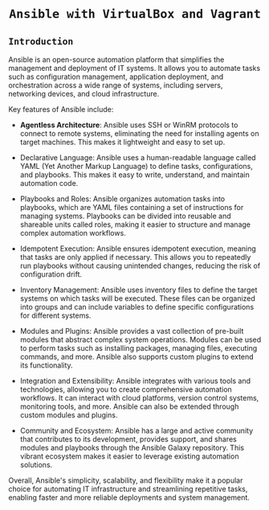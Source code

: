 <div align="center">

# `Ansible with VirtualBox and Vagrant`

</div>

## `Introduction`

Ansible is an open-source automation platform that simplifies the management and deployment of IT systems. It allows you to automate tasks such as configuration management, application deployment, and orchestration across a wide range of systems, including servers, networking devices, and cloud infrastructure.

Key features of Ansible include:

- __Agentless Architecture__: Ansible uses SSH or WinRM protocols to connect to remote systems, eliminating the need for installing agents on target machines. This makes it lightweight and easy to set up.

- Declarative Language: Ansible uses a human-readable language called YAML (Yet Another Markup Language) to define tasks, configurations, and playbooks. This makes it easy to write, understand, and maintain automation code.

- Playbooks and Roles: Ansible organizes automation tasks into playbooks, which are YAML files containing a set of instructions for managing systems. Playbooks can be divided into reusable and shareable units called roles, making it easier to structure and manage complex automation workflows.

- Idempotent Execution: Ansible ensures idempotent execution, meaning that tasks are only applied if necessary. This allows you to repeatedly run playbooks without causing unintended changes, reducing the risk of configuration drift.

- Inventory Management: Ansible uses inventory files to define the target systems on which tasks will be executed. These files can be organized into groups and can include variables to define specific configurations for different systems.

- Modules and Plugins: Ansible provides a vast collection of pre-built modules that abstract complex system operations. Modules can be used to perform tasks such as installing packages, managing files, executing commands, and more. Ansible also supports custom plugins to extend its functionality.

- Integration and Extensibility: Ansible integrates with various tools and technologies, allowing you to create comprehensive automation workflows. It can interact with cloud platforms, version control systems, monitoring tools, and more. Ansible can also be extended through custom modules and plugins.

- Community and Ecosystem: Ansible has a large and active community that contributes to its development, provides support, and shares modules and playbooks through the Ansible Galaxy repository. This vibrant ecosystem makes it easier to leverage existing automation solutions.

Overall, Ansible's simplicity, scalability, and flexibility make it a popular choice for automating IT infrastructure and streamlining repetitive tasks, enabling faster and more reliable deployments and system management.
